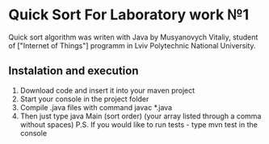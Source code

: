 # Quick Sort For Laboratory work №1
Quick sort algorithm was writen with Java by Musyanovych Vitaliy, student of ["Internet of Things"] programm in Lviv Polytechnic National University.

## Instalation and execution
1. Download code and insert it into your maven project
2. Start your console in the project folder
3. Compile .java files with command javac *.java
4. Then just type java Main (sort order) (your array listed through a comma without spaces)
P.S. If you would like to run tests - type mvn test in the console
